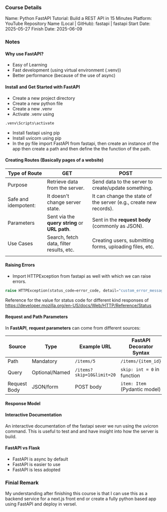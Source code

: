 ### Course Details

Name: Python FastAPI Tutorial: Build a REST API in 15 Minutes
Platform: YouTube
Repository Name (Local | GitHub): fastapi | fastapi
Start Date: 2025-05-27
Finish Date: 2025-06-09
### Notes
#### Why use FastAPI?
- Easy of Learning
- Fast development (using virtual environment (.venv))
- Better performance (because of the use of async)
#### Install and Get Started with FastAPI
- Create a new project directory
- Create a new python file
- Create a new .venv
- Activate .venv using
```sh
.venv\Scripts\activate
```
- Install fastapi using pip
- Install uvicorn using pip
- In the py file import FastAPI from fastapi, then create an instance of the app then create a path and then define the the function of the path.
#### Creating Routes (Basically pages of a website)

| Type of Route        | GET                                            | POST                                                              |
| -------------------- | ---------------------------------------------- | ----------------------------------------------------------------- |
| Purpose              | Retrieve data from the server.                 | Send data to the server to create/update something.               |
| Safe and idempotent: | It doesn't change server state.                | It can change the state of the server (e.g., create new records). |
| Parameters           | Sent via the **query string** or **URL path**. | Sent in the **request body** (commonly as JSON).                  |
| Use Cases            | Search, fetch data, filter results, etc.       | Creating users, submitting forms, uploading files, etc.           |
|                      |                                                |                                                                   |

#### Raising Errors
- Import HTTPException from fastapi as well with which we can raise errors.
```py
raise HTTPException(status_code=error_code, detail="custom_error_message)
```

Reference for the value for status code for different kind responses of
https://developer.mozilla.org/en-US/docs/Web/HTTP/Reference/Status
#### Request and Path Parameters
In **FastAPI**, **request parameters** can come from different sources:

| Source       | Type           | Example URL               | FastAPI Decorator Syntax      |     |
| ------------ | -------------- | ------------------------- | ----------------------------- | --- |
| Path         | Mandatory      | `/items/5`                | `/items/{item_id}`            |     |
| Query        | Optional/Named | `/items?skip=10&limit=20` | `skip: int = 0` in function   |     |
| Request Body | JSON/form      | POST body                 | `item: Item` (Pydantic model) |     |

#### Response Model
#### Interactive Documentation
An interactive documentation of the fastapi sever we run using the uvicron command. This is useful to test and and have insight into how the server is build.

#### FastAPI vs Flask
- FastAPI is async by default
- FastAPI is easier to use
- FastAPI is less adopted 
### Finial Remark
My understanding after finishing this course is that I can use this as a backend service for a next.js front end or  create a fully python based app using FastAPI and deploy in versel.